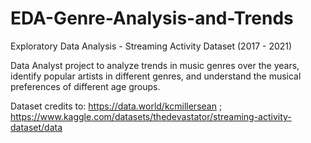 # EDA-Genre-Analysis-and-Trends
Exploratory Data Analysis - Streaming Activity Dataset (2017 - 2021)

Data Analyst project to analyze trends in music genres over the years, identify popular artists in different genres, and understand the musical preferences of different age groups.

Dataset credits to: https://data.world/kcmillersean ; https://www.kaggle.com/datasets/thedevastator/streaming-activity-dataset/data
